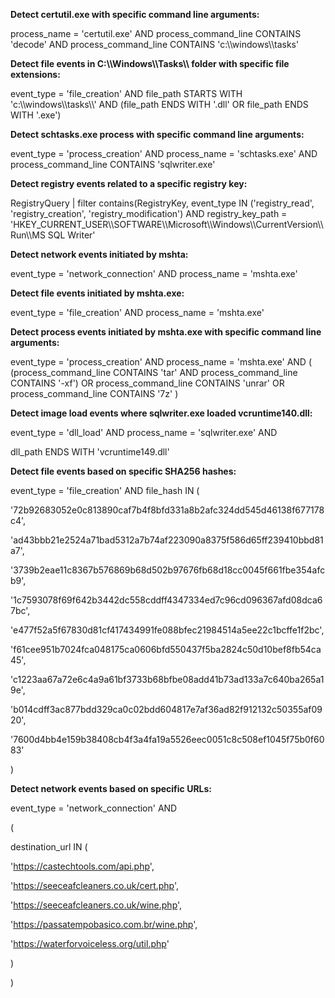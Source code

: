 **Detect certutil.exe with specific command line arguments:**

process_name = 'certutil.exe' AND process_command_line CONTAINS 'decode' AND process_command_line CONTAINS 'c:\\\\windows\\\\tasks'

**Detect file events in C:\\\\Windows\\\\Tasks\\\\ folder with specific file extensions:**

event_type = 'file_creation' AND file_path STARTS WITH 'c:\\\\windows\\\\tasks\\\\' AND (file_path ENDS WITH '.dll' OR file_path ENDS WITH '.exe')

**Detect schtasks.exe process with specific command line arguments:**

event_type = 'process_creation' AND process_name = 'schtasks.exe' AND process_command_line CONTAINS 'sqlwriter.exe'

**Detect registry events related to a specific registry key:**

RegistryQuery \| filter contains(RegistryKey, event_type IN ('registry_read', 'registry_creation', 'registry_modification') AND registry_key_path = 'HKEY_CURRENT_USER\\\\SOFTWARE\\\\Microsoft\\\\Windows\\\\CurrentVersion\\\\Run\\\\MS SQL Writer'

**Detect network events initiated by mshta:**

event_type = 'network_connection' AND process_name = 'mshta.exe'

**Detect file events initiated by mshta.exe:**

event_type = 'file_creation' AND process_name = 'mshta.exe'

**Detect process events initiated by mshta.exe with specific command line arguments:**

event_type = 'process_creation' AND process_name = 'mshta.exe' AND ( (process_command_line CONTAINS 'tar' AND process_command_line CONTAINS '-xf') OR process_command_line CONTAINS 'unrar' OR process_command_line CONTAINS '7z' )

**Detect image load events where sqlwriter.exe loaded vcruntime140.dll:**

event_type = 'dll_load' AND process_name = 'sqlwriter.exe' AND

dll_path ENDS WITH 'vcruntime149.dll'

**Detect file events based on specific SHA256 hashes:**

event_type = 'file_creation' AND file_hash IN (

'72b92683052e0c813890caf7b4f8bfd331a8b2afc324dd545d46138f677178c4',

'ad43bbb21e2524a71bad5312a7b74af223090a8375f586d65ff239410bbd81a7',

'3739b2eae11c8367b576869b68d502b97676fb68d18cc0045f661fbe354afcb9',

'1c7593078f69f642b3442dc558cddff4347334ed7c96cd096367afd08dca67bc',

'e477f52a5f67830d81cf417434991fe088bfec21984514a5ee22c1bcffe1f2bc',

'f61cee951b7024fca048175ca0606bfd550437f5ba2824c50d10bef8fb54ca45',

'c1223aa67a72e6c4a9a61bf3733b68bfbe08add41b73ad133a7c640ba265a19e',

'b014cdff3ac877bdd329ca0c02bdd604817e7af36ad82f912132c50355af0920',

'7600d4bb4e159b38408cb4f3a4fa19a5526eec0051c8c508ef1045f75b0f6083'

)

**Detect network events based on specific URLs:**

event_type = 'network_connection' AND

(

destination_url IN (

'https://castechtools.com/api.php',

'https://seeceafcleaners.co.uk/cert.php',

'https://seeceafcleaners.co.uk/wine.php',

'https://passatempobasico.com.br/wine.php',

'https://waterforvoiceless.org/util.php'

)

)
